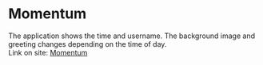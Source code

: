 # Momentum
The application shows the time and username. The background image and greeting changes depending on the time of day.  
Link on site: [Momentum](https://sttr19.github.io/Momentum/momentum/)
